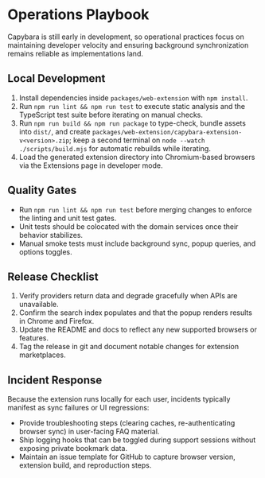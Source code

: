 # Operations Playbook

Capybara is still early in development, so operational practices focus on maintaining developer velocity and ensuring background synchronization remains reliable as implementations land.

## Local Development

1. Install dependencies inside `packages/web-extension` with `npm install`.
2. Run `npm run lint && npm run test` to execute static analysis and the TypeScript test suite before iterating on manual checks.
3. Run `npm run build && npm run package` to type-check, bundle assets into `dist/`, and create `packages/web-extension/capybara-extension-v<version>.zip`; keep a second terminal on `node --watch ./scripts/build.mjs` for automatic rebuilds while iterating.
4. Load the generated extension directory into Chromium-based browsers via the Extensions page in developer mode.

## Quality Gates

- Run `npm run lint && npm run test` before merging changes to enforce the linting and unit test gates.
- Unit tests should be colocated with the domain services once their behavior stabilizes.
- Manual smoke tests must include background sync, popup queries, and options toggles.

## Release Checklist

1. Verify providers return data and degrade gracefully when APIs are unavailable.
2. Confirm the search index populates and that the popup renders results in Chrome and Firefox.
3. Update the README and docs to reflect any new supported browsers or features.
4. Tag the release in git and document notable changes for extension marketplaces.

## Incident Response

Because the extension runs locally for each user, incidents typically manifest as sync failures or UI regressions:

- Provide troubleshooting steps (clearing caches, re-authenticating browser sync) in user-facing FAQ material.
- Ship logging hooks that can be toggled during support sessions without exposing private bookmark data.
- Maintain an issue template for GitHub to capture browser version, extension build, and reproduction steps.

